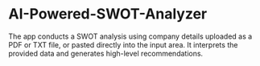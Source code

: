 # AI-Powered-SWOT-Analyzer
The app conducts a SWOT analysis using company details uploaded as a PDF or TXT file, or pasted directly into the input area. It interprets the provided data and generates high-level recommendations.
